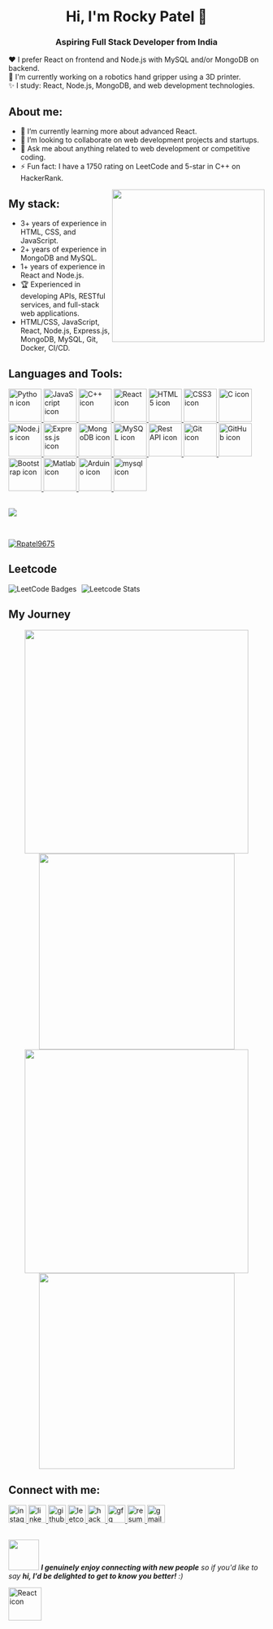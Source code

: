<h1 align="center">Hi, I'm Rocky Patel 👋</h1>
<h3 align="center">Aspiring Full Stack Developer from India</h3>

❤️ I prefer React on frontend and Node.js with MySQL and/or MongoDB on backend.                  
🤔 I'm currently working on a robotics hand gripper using a 3D printer.        
✨ I study: React, Node.js, MongoDB, and web development technologies.

## About me:
- 🌱 I’m currently learning more about advanced React.
- 👯 I’m looking to collaborate on web development projects and startups.
- 💬 Ask me about anything related to web development or competitive coding.
- ⚡ Fun fact: I have a 1750 rating on LeetCode and 5-star in C++ on HackerRank.

<img align="right" src="https://octodex.github.com/images/welcometocat.png" width="300">

## My stack:
- 3+ years of experience in HTML, CSS, and JavaScript.
- 2+ years of experience in MongoDB and MySQL.
- 1+ years of experience in React and Node.js.
- 🏆 Experienced in developing APIs, RESTful services, and full-stack web applications.
- HTML/CSS, JavaScript, React, Node.js, Express.js, MongoDB, MySQL, Git, Docker, CI/CD.

## Languages and Tools:
<div align="left">
   <a href="#macropower-tech">
     <img src="https://techstack-generator.vercel.app/python-icon.svg" alt="Python icon" width="65" height="65" />
   </a>
   <a href="#javascript">
     <img src="https://techstack-generator.vercel.app/js-icon.svg" alt="JavaScript icon" width="65" height="65" />
   </a>
   <a href="#cplusplus">
     <img src="https://techstack-generator.vercel.app/cpp-icon.svg" alt="C++ icon" width="65" height="65" />
   </a>
   <a href="#react">
     <img src="https://techstack-generator.vercel.app/react-icon.svg" alt="React icon" width="65" height="65" />
   </a>
   <a href="#html5">
     <img src="https://cdn.jsdelivr.net/gh/devicons/devicon/icons/html5/html5-original.svg" alt="HTML5 icon" width="65" height="65" />
   </a>
   <a href="#css3">
     <img src="https://cdn.jsdelivr.net/gh/devicons/devicon/icons/css3/css3-original.svg" alt="CSS3 icon" width="65" height="65" />
   </a>
   <a href="#c">
     <img src="https://cdn.jsdelivr.net/gh/devicons/devicon/icons/c/c-original.svg" alt="C icon" width="65" height="65" />
   </a>
   <a href="#nodejs">
     <img src="https://cdn.jsdelivr.net/gh/devicons/devicon/icons/nodejs/nodejs-original.svg" alt="Node.js icon" width="65" height="65" />
   </a>
   <a href="#express">
     <img src="https://cdn.jsdelivr.net/gh/devicons/devicon/icons/express/express-original.svg" alt="Express.js icon" width="65" height="65" />
   </a>
   <a href="#mongodb">
     <img src="https://cdn.jsdelivr.net/gh/devicons/devicon/icons/mongodb/mongodb-original.svg" alt="MongoDB icon" width="65" height="65" />
   </a>
   <a href="#mysql">
     <img src="https://cdn.jsdelivr.net/gh/devicons/devicon/icons/mysql/mysql-original.svg" alt="MySQL icon" width="65" height="65" />
   </a>
   <a href="#restapi">
     <img src="https://techstack-generator.vercel.app/restapi-icon.svg" alt="Rest API icon" width="65" height="65" />
   </a>
   <a href="#git">
     <img src="https://cdn.jsdelivr.net/gh/devicons/devicon/icons/git/git-original.svg" alt="Git icon" width="65" height="65" />
   </a>
   <a href="#github">
     <img src="https://techstack-generator.vercel.app/github-icon.svg" alt="GitHub icon" width="65" height="65" />
   </a>
   <a href="#bootstrap">
     <img src="https://cdn.jsdelivr.net/gh/devicons/devicon/icons/bootstrap/bootstrap-plain-wordmark.svg" alt="Bootstrap icon" width="65" height="65" />
   </a>
   <a href="#matlab">
     <img src="https://upload.wikimedia.org/wikipedia/commons/2/21/Matlab_Logo.png" alt="Matlab icon" width="65" height="65" />
   </a>
   <a href="#arduino">
     <img src="https://cdn.jsdelivr.net/gh/devicons/devicon/icons/arduino/arduino-original.svg" alt="Arduino icon" width="65" height="65" />
   </a>
     <a href="#mysql">
    <img src="https://techstack-generator.vercel.app/mysql-icon.svg" alt="mysql icon" width="65" height="65" />
  </a>
</div>
<br>

![](https://komarev.com/ghpvc/?username=Rpatel9675)

<br>
<p align="left"> <a href="https://github.com/ryo-ma/github-profile-trophy"><img src="https://github-profile-trophy.vercel.app/?username=Rpatel9675" alt="Rpatel9675" /></a> </p>

## Leetcode
<div style="display: flex; align-items: center;">
  <img src="https://leetcode-badge-showcase.vercel.app/api?username=pprl735757&animated=true" alt="LeetCode Badges" style="margin-right: 10px;"/>
  <img src="https://leetcard.jacoblin.cool/pprl735757?ext=contest&theme=lapor" alt="Leetcode Stats"/>
</div>

## My Journey
<div align="center">
  <img width="440px" src="https://github-readme-stats.vercel.app/api?username=rpatel9675&show_icons=true&theme=dracula">
  <img width="385px" src="https://github-readme-stats.vercel.app/api/top-langs/?username=rpatel9675&layout=compact&theme=dracula" />
  <img width="440px" src="https://github-readme-activity-graph.vercel.app/graph?username=rpatel9675&theme=dracula">
  <img width="385px" src="https://github-readme-streak-stats.herokuapp.com/?user=rpatel9675&theme=dracula" />
</div>

## Connect with me:
<div align="left">

  <a href="https://www.instagram.com/r0k_i7" target="_blank">
    <img src="https://img.shields.io/static/v1?message=Instagram&logo=instagram&label=&color=E4405F&logoColor=white&labelColor=&style=for-the-badge" height="35" alt="instagram logo" />
  </a>
  <a href="https://www.linkedin.com/in/rocky-patel-36070020a/" target="_blank">
    <img src="https://img.shields.io/static/v1?message=LinkedIn&logo=linkedin&label=&color=0077B5&logoColor=white&labelColor=&style=for-the-badge" height="35" alt="linkedin logo" />
  </a>
  <a href="https://github.com/rpatel9675" target="_blank">
    <img src="https://img.shields.io/static/v1?message=Github&logo=github&label=&color=181717&logoColor=white&labelColor=&style=for-the-badge" height="35" alt="github logo" />
  </a>
  <a href="https://leetcode.com/u/pprl735757/" target="_blank">
    <img src="https://img.shields.io/static/v1?message=LeetCode&logo=leetcode&label=&color=F9DC5C&logoColor=black&labelColor=&style=for-the-badge" height="35" alt="leetcode logo" />
  </a>
  <a href="https://www.hackerrank.com/profile/pprl735757" target="_blank">
    <img src="https://img.shields.io/static/v1?message=HackerRank&logo=hackerrank&label=&color=2EC866&logoColor=white&labelColor=&style=for-the-badge" height="35" alt="hackerrank logo" />
  </a>
  <a href="https://www.geeksforgeeks.org/user/pprl735757/" target="_blank">
    <img src="https://img.shields.io/static/v1?message=GeeksforGeeks&logo=geeksforgeeks&label=&color=4CAF50&logoColor=white&labelColor=&style=for-the-badge" height="35" alt="gfg logo" />
  </a>
  <a href="https://www.dropbox.com/scl/fi/7jiurd0nnju64xg81jmwm/Rocky_scv-4.pdf?rlkey=weixtpz9x7kkya6u4o7u6oia4&st=j3cejmm1&dl=0" target="_blank">
    <img src="https://img.shields.io/static/v1?message=Resume&logo=file-pdf&label=&color=FF6F61&logoColor=white&labelColor=&style=for-the-badge" height="35" alt="resume logo" />
  </a>
  <a href="mailto:pprl735757@gmail.com" target="_blank">
    <img src="https://img.shields.io/static/v1?message=Gmail&logo=gmail&label=&color=D14836&logoColor=white&labelColor=&style=for-the-badge" height="35" alt="gmail logo" />
  </a>
</div>




##
<img src="https://media.giphy.com/media/LnQjpWaON8nhr21vNW/giphy.gif" width="60"> <em><b>I genuinely enjoy connecting with new people</b> so if you'd like to say <b>hi, I'd be delighted to get to know you better!</b> :)</em>

<a href="#react">
  <img src="https://techstack-generator.vercel.app/react-icon.svg" alt="React icon" width="65" height="65" />
</a>

